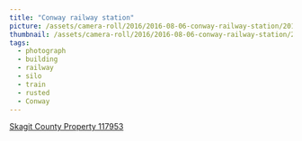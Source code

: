 ```yaml
---
title: "Conway railway station"
picture: /assets/camera-roll/2016/2016-08-06-conway-railway-station/20160806_222546354_iOS.jpg
thumbnail: /assets/camera-roll/2016/2016-08-06-conway-railway-station/20160806_222546354_iOS-thumbnail.jpg
tags:
  - photograph
  - building
  - railway
  - silo
  - train
  - rusted
  - Conway
---
```

[Skagit County Property 117953](https://www.skagitcounty.net/search/property/?id=p117953)